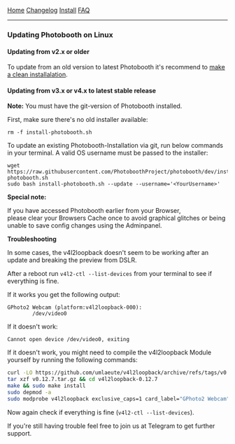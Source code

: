 

<a href="https://photoboothproject.github.io" class="button hidden">Home</a>
<a href="https://photoboothproject.github.io/Changelog" class="button hidden">Changelog</a>
<a href="https://photoboothproject.github.io/INSTALL" class="button hidden">Install</a>
<a href="https://photoboothproject.github.io/FAQ_MENU" class="button hidden">FAQ</a>

---

### Updating Photobooth on Linux

#### Updating from v2.x or older
To update from an old version to latest Photobooth it's recommend to [make a clean installalation](INSTALL).


#### Updating from v3.x or v4.x to latest stable release

**Note:** You must have the git-version of Photobooth installed.

First, make sure there's no old installer available:  
```
rm -f install-photobooth.sh
```

To update an existing Photobooth-Installation via git, run below commands in your terminal. A valid OS username must be passed to the installer:  
```
wget https://raw.githubusercontent.com/PhotoboothProject/photobooth/dev/install-photobooth.sh
sudo bash install-photobooth.sh --update --username='<YourUsername>'
```

**Special note:**

If you have accessed Photobooth earlier from your Browser,  
please clear your Browsers Cache once to avoid graphical glitches or being unable to save config changes using the Adminpanel.

**Troubleshooting**

In some cases, the v4l2loopback doesn't seem to be working after an update and breaking the preview from DSLR.

After a reboot run `v4l2-ctl --list-devices` from your terminal to see if everything is fine.

If it works you get the following output:

```
GPhoto2 Webcam (platform:v4l2loopback-000):
        /dev/video0
```

If it doesn't work:

```
Cannot open device /dev/video0, exiting
```

If it doesn't work, you might need to compile the v4l2loopback Module yourself by running the following commands:

```sh
curl -LO https://github.com/umlaeute/v4l2loopback/archive/refs/tags/v0.12.7.tar.gz
tar xzf v0.12.7.tar.gz && cd v4l2loopback-0.12.7
make && sudo make install
sudo depmod -a
sudo modprobe v4l2loopback exclusive_caps=1 card_label="GPhoto2 Webcam"
```

Now again check if everything is fine (`v4l2-ctl --list-devices`).

If you're still having trouble feel free to join us at Telegram to get further support.
